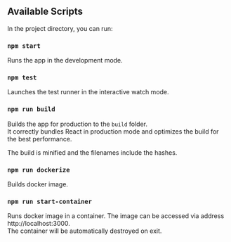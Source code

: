 ## Available Scripts

In the project directory, you can run:

### `npm start`

Runs the app in the development mode.

### `npm test`

Launches the test runner in the interactive watch mode.

### `npm run build`

Builds the app for production to the `build` folder.\
It correctly bundles React in production mode and optimizes the build for the best performance.

The build is minified and the filenames include the hashes.

### `npm run dockerize`

Builds docker image.

### `npm run start-container`

Runs docker image in a container. The image can be accessed via address http://localhost:3000. \
The container will be automatically destroyed on exit.
